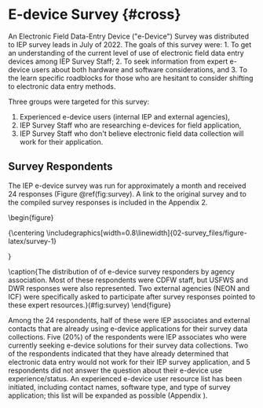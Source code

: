 # E-device Survey {#cross}

An Electronic Field Data-Entry Device ("e-Device") Survey was distributed to IEP survey leads in July of 2022. The goals of this survey were: 1. To get an understanding of the current level of use of electronic field data entry devices among IEP Survey Staff; 2. To seek information from expert e-device users about both hardware and software considerations, and 3. To the learn specific roadblocks for those who are hesitant to consider shifting to electronic data entry methods.  

Three groups were targeted for this survey:         
1. Experienced e-device users (internal IEP and external agencies),                            
2. IEP Survey Staff who are researching e-devices for field application,                                        
3. IEP Survey Staff who don't believe electronic field data collection will work for their application.

## Survey Respondents 

The IEP e-device survey was run for approximately a month and received 24 responses (Figure \@ref(fig:survey). A link to the original survey and to the compiled survey responses is included in the Appendix 2.   



\begin{figure}

{\centering \includegraphics[width=0.8\linewidth]{02-survey_files/figure-latex/survey-1} 

}

\caption{The distribution of of e-device survey responders by agency association. Most of these respondents were CDFW staff, but USFWS and DWR responses were also represented.  Two external agencies (NEON and ICF) were specifically asked to participate after survey responses pointed to these expert resources.}(\#fig:survey)
\end{figure}

Among the 24 respondents, half of these were IEP associates and external contacts that are already using e-device applications for their survey data collections.  Five (20%) of the respondents were IEP associates who were currently seeking e-device solutions for their survey data collections. Two of the respondents indicated that they have already determined that electronic data entry would not work for their IEP survey application, and 5 respondents did not answer the question about their e-device use experience/status. An experienced e-device user resource list has been initiated, including contact names, software type, and type of survey application; this list will be expanded as possible (Appendix  ). 


